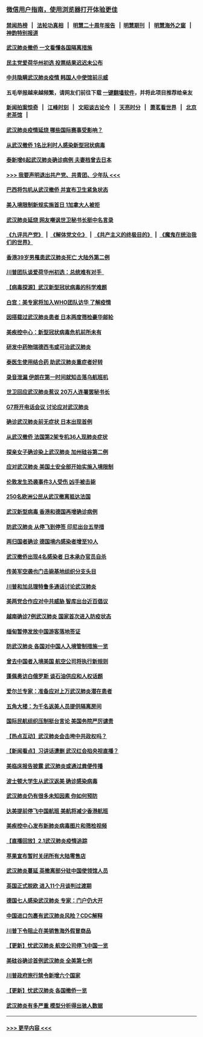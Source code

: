 ### [微信用户指南，使用浏览器打开体验更佳](https://github.com/gfw-breaker/banned-news1/blob/master/indexes/wechat-guide.md?t=0)
#### [禁闻热榜](热点新闻.md?t=0)  &nbsp;&nbsp;|&nbsp;&nbsp; [法轮功真相](https://github.com/gfw-breaker/truth/blob/master/README.md?t=0) &nbsp;&nbsp;|&nbsp;&nbsp; [明慧二十周年报告](https://github.com/gfw-breaker/mh-reports/blob/master/README.md?t=0) &nbsp;&nbsp;|&nbsp;&nbsp;[明慧期刊](https://github.com/gfw-breaker/mh-qikan) &nbsp;&nbsp;|&nbsp;&nbsp; [明慧海外之窗](https://github.com/gfw-breaker/mh-news/blob/master/README.md?t=0) &nbsp;&nbsp;|&nbsp;&nbsp; [神韵特别报道](https://github.com/gfw-breaker/mh-news/blob/master/shenyun.md?t=0)
#### [武汉肺炎撤侨 一文看懂各国隔离措施](../pages/nsc418/n11844216.md?t=02050411) 
#### [民主党爱荷华州初选 投票结果迟迟未公布](../pages/nsc418/n11844207.md?t=02050411) 
#### [中共隐瞒武汉肺炎疫情 韩国人中使馆前示威](../pages/nsc418/n11844084.md?t=02050411) 
#### 五毛举报越来越频繁，请网友们前往下载 [一键翻墙软件](https://github.com/gfw-breaker/ssr-accounts)，并将此项目推荐给亲友
#### [新闻拍案惊奇](https://github.com/gfw-breaker/banned-news1/blob/master/pages/link4.md) &nbsp;&nbsp;|&nbsp;&nbsp; [江峰时刻](https://github.com/gfw-breaker/banned-news1/blob/master/pages/link4.md) &nbsp;&nbsp;|&nbsp;&nbsp; [文昭谈古论今](https://github.com/gfw-breaker/banned-news1/blob/master/pages/link4.md) &nbsp;&nbsp;|&nbsp;&nbsp; [天亮时分](https://github.com/gfw-breaker/banned-news1/blob/master/pages/link4.md) &nbsp;&nbsp;|&nbsp;&nbsp; [萧茗看世界](https://github.com/gfw-breaker/banned-news1/blob/master/pages/link4.md) &nbsp;&nbsp;|&nbsp;&nbsp; [北京老茶馆](https://github.com/gfw-breaker/banned-news1/blob/master/pages/link4.md) &nbsp;&nbsp;|&nbsp;&nbsp; 
#### [武汉肺炎疫情延烧 哪些国际赛事受影响？](../pages/nsc418/n11843958.md?t=02050411) 
#### [从武汉撤侨 1名比利时人感染新型冠状病毒](../pages/nsc418/n11843977.md?t=02050411) 
#### [泰新增6起武汉肺炎确诊病例 夫妻档曾去日本](../pages/nsc418/n11843900.md?t=02050411) 
#### [>>> 我要声明退出共产党、共青团、少年队 <<<](https://github.com/begood0513/goodnews/blob/master/quit/letter.md) 
#### [巴西将包机从武汉撤侨 并宣布卫生紧急状态](../pages/nsc418/n11843418.md?t=02050411) 
#### [美入境限制新规实施首日 1加拿大人被拒](../pages/nsc418/n11843058.md?t=02050411) 
#### [武汉肺炎延烧 网友嘲讽世卫秘书长挺中名言录](../pages/nsc418/n11843056.md?t=02050411) 
#### [《九评共产党》](https://github.com/begood0513/9ping.md/blob/master/README.md) &nbsp;|&nbsp; [《解体党文化》](../../../../jtdwh.md/blob/master/README.md)  &nbsp;|&nbsp; [《共产主义的终极目的》](../../../../gczydzjmd.md/blob/master/README.md) &nbsp;|&nbsp; [《魔鬼在统治我们的世界》](../../../../mgztzwmdsj.md/blob/master/README.md) 
#### [香港39岁男罹患武汉肺炎死亡 大陆外第二例](../pages/nsc418/n11843026.md?t=02050411) 
#### [川普团队谈爱荷华州初选：总统难有对手  ](../pages/nsc418/n11842867.md?t=02050411) 
#### [【病毒探源】武汉新型冠状病毒的科学难题](../pages/nsc418/n11842176.md?t=02050411) 
#### [白宫：美专家将加入WHO团队访华 了解疫情](../pages/nsc418/n11842198.md?t=02050411) 
#### [因搭载过武汉肺炎患者 日本两度筛检豪华邮轮](../pages/nsc418/n11842447.md?t=02050411) 
#### [美疾控中心：新型冠状病毒危机前所未有](../pages/nsc418/n11842406.md?t=02050411) 
#### [研发中药物瑞德西韦或可治武汉肺炎](../pages/nsc418/n11842100.md?t=02050411) 
#### [泰医生使用结合药 助武汉肺炎重症者好转](../pages/nsc418/n11842096.md?t=02050411) 
#### [录音泄漏 伊朗在第一时间就知击落乌航班机](../pages/nsc418/n11842002.md?t=02050411) 
#### [世卫回应武汉肺炎惹议 20万人连署罢秘书长](../pages/nsc418/n11841664.md?t=02050411) 
#### [G7将开电话会议 讨论应对武汉肺炎](../pages/nsc418/n11841658.md?t=02050411) 
#### [确诊武汉肺炎前无症状 日本出现首例](../pages/nsc418/n11841567.md?t=02050411) 
#### [从武汉撤侨 法国第2架专机36人现肺炎症状](../pages/nsc418/n11841382.md?t=02050411) 
#### [探亲女子确诊染上武汉肺炎 加州硅谷第二例](../pages/nsc418/n11839784.md?t=02050411) 
#### [应对武汉肺炎 美国土安全部开始实施入境限制](../pages/nsc418/n11839729.md?t=02050411) 
#### [伦敦发生恐袭事件3人受伤 凶手被击毙](../pages/nsc418/n11839442.md?t=02050411) 
#### [250名欧洲公民从武汉撤离抵达法国](../pages/nsc418/n11839438.md?t=02050411) 
#### [武汉新型病毒 香港和德国再增确诊病例](../pages/nsc418/n11839381.md?t=02050411) 
#### [防武汉肺炎 从停飞到停签 印尼出台五举措](../pages/nsc418/n11839282.md?t=02050411) 
#### [两归国者确诊 德国境内感染者增至10人](../pages/nsc418/n11839164.md?t=02050411) 
#### [武汉撤侨出现4名感染者 日本承办官员自杀](../pages/nsc418/n11839044.md?t=02050411) 
#### [传美军空袭也门击毙基地组织分支头目](../pages/nsc418/n11839210.md?t=02050411) 
#### [川普和加总理特鲁多通话讨论武汉肺炎](../pages/nsc418/n11839128.md?t=02050411) 
#### [美两党合作应对中共威胁 智库出台近百倡议](../pages/nsc418/n11838437.md?t=02050411) 
#### [越南确诊7例武汉肺炎 国家首次进入防疫状态](../pages/nsc418/n11838860.md?t=02050411) 
#### [缅甸暂停发放中国游客落地签证](../pages/nsc418/n11838730.md?t=02050411) 
#### [防武汉肺炎 各国对中国人入境管制措施一览](../pages/nsc418/n11838726.md?t=02050411) 
#### [曾去中国者入境美国 航空公司将执行新规则](../pages/nsc418/n11838375.md?t=02050411) 
#### [蓬佩奥访白俄罗斯 谈石油供应和人权话题](../pages/nsc418/n11838242.md?t=02050411) 
#### [爱尔兰专家：准备应对上万武汉肺炎潜在患者](../pages/nsc418/n11837978.md?t=02050411) 
#### [五角大楼：为千名返美人员提供隔离房间](../pages/nsc418/n11837831.md?t=02050411) 
#### [国际民航组织压制挺台言论 美国务院严厉谴责](../pages/nsc418/n11837791.md?t=02050411) 
#### [【热点互动】武汉肺炎会击垮中共政权吗？](../pages/nsc418/n11837779.md?t=02050411) 
#### [【新闻看点】习讲话遭删 武汉红会掐央视直播？](../pages/nsc418/n11837573.md?t=02050411) 
#### [美临床报告披露 武汉肺炎或通过粪便传播](../pages/nsc418/n11837626.md?t=02050411) 
#### [波士顿大学生从武汉返美 确诊感染病毒](../pages/nsc418/n11837580.md?t=02050411) 
#### [武汉肺炎仍有很多未知因素 你如何预防](../pages/nsc418/n11837666.md?t=02050411) 
#### [达美提前停飞中国航班 美航将减少香港航班](../pages/nsc418/n11837649.md?t=02050411) 
#### [美疾控中心发布新肺炎病毒图片和筛检视频](../pages/nsc418/n11837491.md?t=02050411) 
#### [【直播回放】2.1武汉肺炎疫情追踪](../pages/nsc418/n11837232.md?t=02050411) 
#### [苹果宣布暂时关闭所有大陆零售店](../pages/nsc418/n11837097.md?t=02050411) 
#### [武汉肺炎蔓延 英撤离部分驻中国使领馆人员](../pages/nsc418/n11837061.md?t=02050411) 
#### [英国正式脱欧 进入11个月谈判过渡期](../pages/nsc418/n11836911.md?t=02050411) 
#### [德国七人感染武汉肺炎 专家：门户仍大开](../pages/nsc418/n11836344.md?t=02050411) 
#### [中国进口包裹有武汉肺炎风险？CDC解释](../pages/nsc418/n11836321.md?t=02050411) 
#### [川普下令阻止在美销售海外假冒商品](../pages/nsc418/n11836261.md?t=02050411) 
#### [【更新】忧武汉肺炎 航空公司停飞中国一览](../pages/nsc418/n11835931.md?t=02050411) 
#### [美硅谷确诊首例武汉肺炎 全美第七例](../pages/nsc418/n11836093.md?t=02050411) 
#### [川普政府旅行禁令新增六个国家](../pages/nsc418/n11836083.md?t=02050411) 
#### [【更新】忧武汉肺炎 各国撤侨一览](../pages/nsc418/n11835673.md?t=02050411) 
#### [武汉肺炎有多严重 模型分析得出骇人数据](../pages/nsc418/n11835829.md?t=02050411) 

----
#### [ >>> 更早内容 <<< ](../indexes/nsc418-earlier.md)
